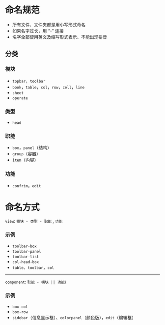# 命名规范

- 所有文件、文件夹都是用小写形式命名
- 如果名字过长，用 “-” 连接
- 名字全部使用英文及缩写形式表示、不能出现拼音

## 分类

### 模块
- `topbar`，`toolbar`
- `book`，`table`，`col`，`row`，`cell`，`line`
- `sheet`
- `operate`

### 类型
- `head`

### 职能
- `box`，`panel`（结构）
- `group`（容器）
- `item`（内容）

### 功能
- `confrim`，`edit`

# 命名方式

`view`: `模块 - 类型 - 职能` , `功能`

### 示例

- `toolbar-box`
- `toolbar-panel`
- `toolbar-list`
- `col-head-box`
- `table`、`toolbar`，`col`

----

`component`: `职能 - 模块 || 功能`\

### 示例

- `box-col`
- `box-row`
- `sidebar`（信息显示框）、`colorpanel`（颜色版），`edit`（编辑框）